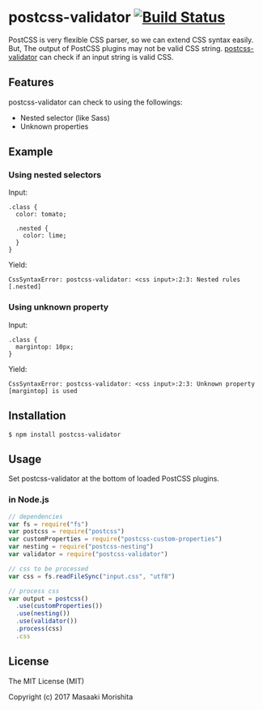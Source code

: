 # postcss-validator [![Build Status](https://travis-ci.org/morishitter/postcss-validator.svg)](https://travis-ci.org/morishitter/postcss-validator)

PostCSS is very flexible CSS parser, so we can extend CSS syntax easily.
But, The output of PostCSS plugins may not be valid CSS string.
[postcss-validator](https://github.com/morishitter/postcss-validator) can check if an input string is valid CSS.

## Features

postcss-validator can check to using the followings:

- Nested selector (like Sass)
- Unknown properties

## Example

### Using nested selectors

Input:

```
.class {
  color: tomato;

  .nested {
    color: lime;
  }
}
```

Yield:

```
CssSyntaxError: postcss-validator: <css input>:2:3: Nested rules [.nested]
```

### Using unknown property

Input:

```
.class {
  margintop: 10px;
}
```

Yield:

```
CssSyntaxError: postcss-validator: <css input>:2:3: Unknown property [margintop] is used
```

## Installation

```shell
$ npm install postcss-validator
```

## Usage

Set postcss-validator at the bottom of loaded PostCSS plugins.

### in Node.js

```js
// dependencies
var fs = require("fs")
var postcss = require("postcss")
var customProperties = require("postcss-custom-properties")
var nesting = require("postcss-nesting")
var validator = require("postcss-validator")

// css to be processed
var css = fs.readFileSync("input.css", "utf8")

// process css
var output = postcss()
  .use(customProperties())
  .use(nesting())
  .use(validator())
  .process(css)
  .css
```

## License

The MIT License (MIT)

Copyright (c) 2017 Masaaki Morishita
